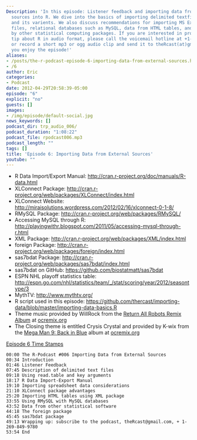 ```yaml
---
Description: 'In this episode: Listener feedback and importing data from external
  sources into R. We dive into the basics of importing delimited textfiles using read.table
  and its varients. We also discuss recommendations for importing MS Excel spreadsheet
  files, relational databases such as MySQL, data from HTML tables, and files produced
  by other statistical computing packages. If you are interested in providing a listener
  tip about R in audio format, please call the voicemail hotline at +1-269-849-9780
  or record a short mp3 or ogg audio clip and send it to theRcast(at)gmail.com . Hope
  you enjoy the episode!'
aliases:
- /posts/the-r-podcast-episode-6-importing-data-from-external-sources.html
- /6
author: Eric
categories:
- Podcast
date: 2012-04-29T20:58:39-05:00
episode: "6"
explicit: "no"
guests: []
images:
- /img/episode/default-social.jpg
news_keywords: []
podcast_dir: trp_audio_006/
podcast_duration: "1:08:22"
podcast_file: rpodcast006.mp3
podcast_length: ""
tags: []
title: 'Episode 6: Importing Data from External Sources'
youtube: ""
---
```


-   R Data Import/Export Manual: <http://cran.r-project.org/doc/manuals/R-data.html>
-   XLConnect Package: <http://cran.r-project.org/web/packages/XLConnect/index.html>
-   XLConnect Website: <http://miraisolutions.wordpress.com/2012/02/16/xlconnect-0-1-8/>
-   RMySQL Package: <http://cran.r-project.org/web/packages/RMySQL/>
-   Accessing MySQL through R: <http://playingwithr.blogspot.com/2011/05/accessing-mysql-through-r.html>
-   XML Package: <http://cran.r-project.org/web/packages/XML/index.html>
-   foreign Package: <http://cran.r-project.org/web/packages/foreign/index.html>
-   sas7bdat Package: <http://cran.r-project.org/web/packages/sas7bdat/index.html>
-   sas7bdat on GitHub: <https://github.com/biostatmatt/sas7bdat>
-   ESPN NHL playoff statistics table: <http://espn.go.com/nhl/statistics/team/_/stat/scoring/year/2012/seasontype/3>
-   MythTV: <http://www.mythtv.org/>
-   R script used in this episode: <https://github.com/thercast/importing-data/blob/master/importing-data-basics.R>
-   Theme music provided by WillRock from the [Return All Robots Remix Album](http://ocremix.org/events/returnallrobots/) at [ocremix.org](http://ocremix.org/)
-   The Closing theme is entitled Crysis Crystal and provided by K-wix from the [Mega Man 9: Back in Blue](http://backinblue.ocremix.org/) album at [ocremix.org](http://ocremix.org/)

<span style="text-decoration: underline;">Episode 6 Time Stamps</span>

    00:00 The R-Podcast #006 Importing Data from External Sources
    00:34 Introduction
    01:46 Listener Feedback
    07:45 Description of delimited text files
    09:18 Using read.table and key arguments
    18:17 R Data Import-Export Manual
    19:10 Importing spreadsheet data considerations
    21:10 XLConnect package advantages
    25:20 Importing HTML tables using XML package
    33:55 Using RMySQL with MySQL databases
    43:52 Data from other statistical software
    44:18 The foreign package
    45:45 sas7bdat package
    49:13 Wrapping up: subscribe to the podcast, theRcast@gmail.com, + 1-269-849-9780
    53:54 End
